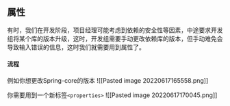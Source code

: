 ## 属性
有时，我们在开发阶段，项目经理可能考虑到依赖的安全性等因素，中途要求开发组将某个库的版本升级，这时，开发组需要手动更改依赖库的版本，但手动难免会导致输入错误的信息，这时我们就需要用到属性了。

#### 流程
例如你想更改Spring-core的版本
![[Pasted image 20220617165558.png]]

你需要用到一个新标签`<properties>`
![[Pasted image 20220617170045.png]]